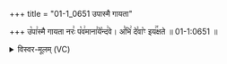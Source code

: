 +++
title = "01-1_0651 उपास्मै गायता"

+++
उ꣡पा꣢स्मै गायता नरः꣣ प꣡व꣢माना꣣ये꣡न्द꣢वे। अ꣣भि꣢ दे꣣वा꣡ꣳ इय꣢꣯क्षते ॥ 01-1:0651 ॥

<details><summary>विस्वर-मूलम् (VC)</summary>

उपास्मै गायता नरः पवमानायेन्दवे । अभि देवाꣳ इयक्षते ॥६५१॥
</details>